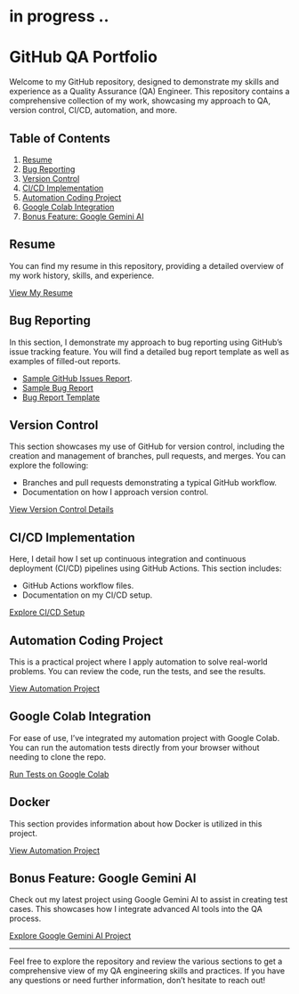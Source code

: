 # in progress ..
# GitHub QA Portfolio

Welcome to my GitHub repository, designed to demonstrate my skills and experience as a Quality Assurance (QA) Engineer. This repository contains a comprehensive collection of my work, showcasing my approach to QA, version control, CI/CD, automation, and more.

## Table of Contents

1. [Resume](#resume)
2. [Bug Reporting](#bug-reporting)
3. [Version Control](#version-control)
4. [CI/CD Implementation](#cicd-implementation)
5. [Automation Coding Project](#automation-coding-project)
6. [Google Colab Integration](#google-colab-integration)
7. [Bonus Feature: Google Gemini AI](#bonus-feature-google-gemini-ai)

## Resume

You can find my resume in this repository, providing a detailed overview of my work history, skills, and experience.

[View My Resume](./resume.md)  <!-- Or link to a PDF: ./Resume.pdf -->

## Bug Reporting

In this section, I demonstrate my approach to bug reporting using GitHub’s issue tracking feature. You will find a detailed bug report template as well as examples of filled-out reports.

- [Sample GitHub Issues Report](https://github.com/bennhub/GitHub-QA-Portfolio/issues/1).
- [Sample Bug Report](./Bug-Reporting/Sample-Bug-Report.md)
- [Bug Report Template](./Bug-Reporting/Template.md)

## Version Control

This section showcases my use of GitHub for version control, including the creation and management of branches, pull requests, and merges. You can explore the following:

- Branches and pull requests demonstrating a typical GitHub workflow.
- Documentation on how I approach version control.

[View Version Control Details](./Version-Control/Branch-Documentation.md)

## CI/CD Implementation

Here, I detail how I set up continuous integration and continuous deployment (CI/CD) pipelines using GitHub Actions. This section includes:

- GitHub Actions workflow files.
- Documentation on my CI/CD setup.

[Explore CI/CD Setup](./CI-CD/CI-CD-Documentation.md)

## Automation Coding Project

This is a practical project where I apply automation to solve real-world problems. You can review the code, run the tests, and see the results.

[View Automation Project](./Automation-Project/README.md)

## Google Colab Integration

For ease of use, I’ve integrated my automation project with Google Colab. You can run the automation tests directly from your browser without needing to clone the repo.

[Run Tests on Google Colab](https://colab.research.google.com/drive/your-colab-notebook-id) <!-- Replace with your Colab link -->

## Docker

This section provides information about how Docker is utilized in this project.

[View Automation Project](./Docker/README.md)

## Bonus Feature: Google Gemini AI

Check out my latest project using Google Gemini AI to assist in creating test cases. This showcases how I integrate advanced AI tools into the QA process.

[Explore Google Gemini AI Project](./Google-Gemini-AI/README.md)

---

Feel free to explore the repository and review the various sections to get a comprehensive view of my QA engineering skills and practices. If you have any questions or need further information, don’t hesitate to reach out!
